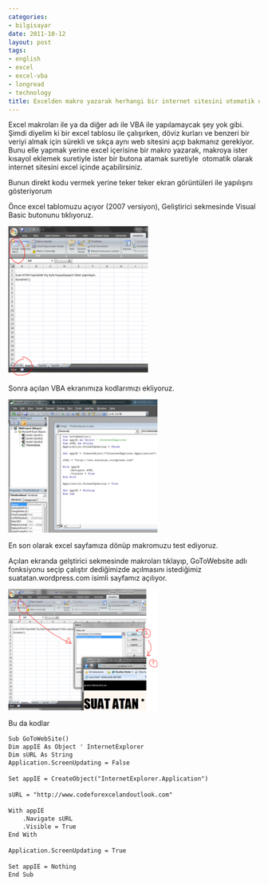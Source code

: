 ```yaml
---
categories:
- bilgisayar
date: 2011-10-12
layout: post
tags:
- english
- excel
- excel-vba
- longread
- technology
title: Excelden makro yazarak herhangi bir internet sitesini otomatik olarak açmak
---
```


Excel makroları ile ya da diğer adı ile VBA ile yapılamaycak şey yok gibi. Şimdi diyelim ki bir excel tablosu ile çalışırken, döviz kurları ve benzeri bir veriyi almak için sürekli ve sıkça aynı web sitesini açıp bakmanız gerekiyor. Bunu elle yapmak yerine excel içerisine bir makro yazarak, makroya ister kısayol eklemek suretiyle ister bir butona atamak suretiyle  otomatik olarak internet sitesini excel içinde açabilirsiniz.

Bunun direkt kodu vermek yerine teker teker ekran görüntüleri ile yapılışını gösteriyorum

Önce excel tablomuzu açıyor (2007 versiyon), Geliştirici sekmesinde Visual Basic butonunu tıklıyoruz.

[![](/images/excel_vba1.png)](http://suatatan.wordpress.com/wp-content/uploads/2011/10/excel_vba1.png?w=280)

Sonra açılan VBA ekranımıza kodlarımızı ekliyoruz.

[![](/images/excal_vba2.png)](http://suatatan.wordpress.com/wp-content/uploads/2011/10/excal_vba2.png?w=300)

En son olarak excel sayfamıza dönüp makromuzu test ediyoruz.

Açılan ekranda gelştirici sekmesinde makroları tıklayıp, GoToWebsite adlı fonksiyonu seçip çalıştır dediğimizde açılmasını istediğimiz suatatan.wordpress.com isimli sayfamız açılıyor.

[![](/images/excal_vba3.png)](http://suatatan.wordpress.com/wp-content/uploads/2011/10/excal_vba3.png?w=300)

Bu da kodlar

```
Sub GoToWebSite()
Dim appIE As Object ' InternetExplorer
Dim sURL As String
Application.ScreenUpdating = False

Set appIE = CreateObject("InternetExplorer.Application")

sURL = "http://www.codeforexcelandoutlook.com"

With appIE
    .Navigate sURL
    .Visible = True
End With

Application.ScreenUpdating = True

Set appIE = Nothing
End Sub

```

